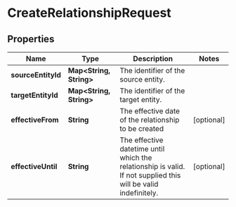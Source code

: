 

# CreateRelationshipRequest


## Properties

Name | Type | Description | Notes
------------ | ------------- | ------------- | -------------
**sourceEntityId** | **Map&lt;String, String&gt;** | The identifier of the source entity. | 
**targetEntityId** | **Map&lt;String, String&gt;** | The identifier of the target entity. | 
**effectiveFrom** | **String** | The effective date of the relationship to be created |  [optional]
**effectiveUntil** | **String** | The effective datetime until which the relationship is valid. If not supplied this will be valid indefinitely. |  [optional]



